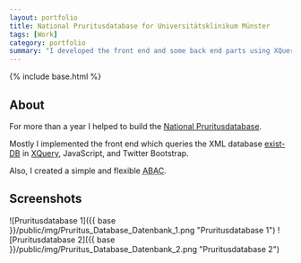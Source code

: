 ```yaml
---
layout: portfolio
title: National Pruritusdatabase for Universitätsklinikum Münster
tags: [Work]
category: portfolio
summary: "I developed the front end and some back end parts using XQuery and JavaScript."
---
```

{% include base.html %}
## About
For more than a year I helped to build the [National Pruritusdatabase](http://klinikum.uni-muenster.de/index.php?id=5712).

Mostly I implemented the front end which queries the XML database [exist-DB](http://exist-db.org/exist/index.xml) in [XQuery](http://en.wikipedia.org/wiki/XQuery), JavaScript, and Twitter Bootstrap. 

Also, I created a simple and flexible <abbr title="Attribute Based Access Control" class="initialism">ABAC</abbr>. 


## Screenshots
![Pruritusdatabase 1]({{ base }}/public/img/Pruritus_Database_Datenbank_1.png "Pruritusdatabase 1")
![Pruritusdatabase 2]({{ base }}/public/img/Pruritus_Database_Datenbank_2.png "Pruritusdatabase 2")
